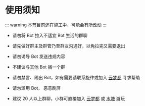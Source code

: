 # 使用须知

::: warning
本节目前还在施工中，可能会有所改动
:::

- 请勿将 Bot 拉入不适宜 Bot 生活的群聊

- 请先做好群主及群管乃至群友沟通好，以免拉完又需要退出

- 请勿诱导 Bot 发送违规内容

- 不建议与其他 Bot 搁一个群

- 请勿禁言、踢出 Bot，如有需要请联系旋律或加入 [云梦都](https://jq.qq.com/?_wv=1027&k=fV5yn9GQ) 寻求帮助

- 请勿滥用 Bot， 恶意刷屏

- 建议 20 人以上群聊，小群可直接加入 [云梦都](https://jq.qq.com/?_wv=1027&k=fV5yn9GQ) 或 [水塘](https://jq.qq.com/?_wv=1027&k=We78cXZP) 游玩
